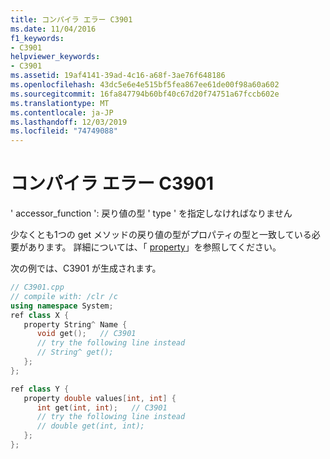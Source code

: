 ```yaml
---
title: コンパイラ エラー C3901
ms.date: 11/04/2016
f1_keywords:
- C3901
helpviewer_keywords:
- C3901
ms.assetid: 19af4141-39ad-4c16-a68f-3ae76f648186
ms.openlocfilehash: 43dc5e6e4e515bf5fea867ee61de00f98a60a602
ms.sourcegitcommit: 16fa847794b60bf40c67d20f74751a67fccb602e
ms.translationtype: MT
ms.contentlocale: ja-JP
ms.lasthandoff: 12/03/2019
ms.locfileid: "74749088"
---
```

# <a name="compiler-error-c3901"></a>コンパイラ エラー C3901

' accessor_function ': 戻り値の型 ' type ' を指定しなければなりません

少なくとも1つの get メソッドの戻り値の型がプロパティの型と一致している必要があります。 詳細については、「 [property](../../extensions/property-cpp-component-extensions.md)」を参照してください。

次の例では、C3901 が生成されます。

```cpp
// C3901.cpp
// compile with: /clr /c
using namespace System;
ref class X {
   property String^ Name {
      void get();   // C3901
      // try the following line instead
      // String^ get();
   };
};

ref class Y {
   property double values[int, int] {
      int get(int, int);   // C3901
      // try the following line instead
      // double get(int, int);
   };
};
```
